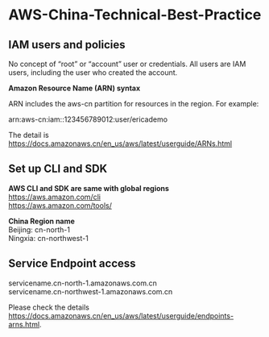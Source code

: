 # AWS-China-Technical-Best-Practice

## IAM users and policies

No concept of “root” or “account” user or credentials. All users are IAM users, including the user who created the account.

**Amazon Resource Name (ARN) syntax**  

ARN includes the aws-cn partition for resources in the region. For example:  

arn:aws-cn:iam::123456789012:user/ericademo 

The detail is https://docs.amazonaws.cn/en_us/aws/latest/userguide/ARNs.html

## Set up CLI and SDK
**AWS CLI and SDK are same with global regions**  
https://aws.amazon.com/cli  
https://aws.amazon.com/tools/  

**China Region name** \
Beijing: cn-north-1  \
Ningxia: cn-northwest-1

## Service Endpoint access

servicename.cn-north-1.amazonaws.com.cn  
servicename.cn-northwest-1.amazonaws.com.cn 

Please check the details https://docs.amazonaws.cn/en_us/aws/latest/userguide/endpoints-arns.html. 

